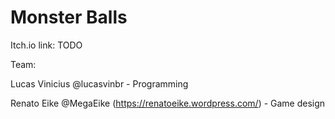 # Monster Balls

Itch.io link: TODO

Team:

Lucas Vinicius @lucasvinbr - Programming

Renato Eike @MegaEike (https://renatoeike.wordpress.com/) - Game design
